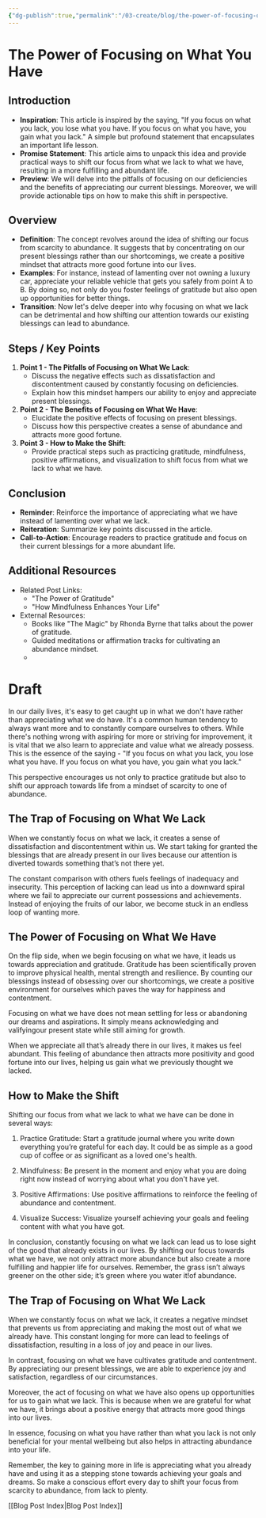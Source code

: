 ```yaml
---
{"dg-publish":true,"permalink":"/03-create/blog/the-power-of-focusing-on-what-you-have/","tags":["gratitude","mindfulness"]}
---
```



# The Power of Focusing on What You Have

## Introduction

- **Inspiration**: This article is inspired by the saying, "If you focus on what you lack, you lose what you have. If you focus on what you have, you gain what you lack." A simple but profound statement that encapsulates an important life lesson.
- **Promise Statement**: This article aims to unpack this idea and provide practical ways to shift our focus from what we lack to what we have, resulting in a more fulfilling and abundant life.
- **Preview**: We will delve into the pitfalls of focusing on our deficiencies and the benefits of appreciating our current blessings. Moreover, we will provide actionable tips on how to make this shift in perspective.

## Overview

- **Definition**: The concept revolves around the idea of shifting our focus from scarcity to abundance. It suggests that by concentrating on our present blessings rather than our shortcomings, we create a positive mindset that attracts more good fortune into our lives.
- **Examples**: For instance, instead of lamenting over not owning a luxury car, appreciate your reliable vehicle that gets you safely from point A to B. By doing so, not only do you foster feelings of gratitude but also open up opportunities for better things.
- **Transition**: Now let's delve deeper into why focusing on what we lack can be detrimental and how shifting our attention towards our existing blessings can lead to abundance.

## Steps / Key Points

1. **Point 1 - The Pitfalls of Focusing on What We Lack**:
    - Discuss the negative effects such as dissatisfaction and discontentment caused by constantly focusing on deficiencies.
    - Explain how this mindset hampers our ability to enjoy and appreciate present blessings.
2. **Point 2 - The Benefits of Focusing on What We Have**:
    - Elucidate the positive effects of focusing on present blessings.
    - Discuss how this perspective creates a sense of abundance and attracts more good fortune.
3. **Point 3 - How to Make the Shift**:
    - Provide practical steps such as practicing gratitude, mindfulness, positive affirmations, and visualization to shift focus from what we lack to what we have.

## Conclusion

- **Reminder**: Reinforce the importance of appreciating what we have instead of lamenting over what we lack.
- **Reiteration**: Summarize key points discussed in the article.
- **Call-to-Action**: Encourage readers to practice gratitude and focus on their current blessings for a more abundant life.

## Additional Resources

- Related Post Links: 
   - "The Power of Gratitude"
   - "How Mindfulness Enhances Your Life"
- External Resources:
   - Books like "The Magic" by Rhonda Byrne that talks about the power of gratitude.
   - Guided meditations or affirmation tracks for cultivating an abundance mindset.
   - 
# Draft

In our daily lives, it's easy to get caught up in what we don't have rather than appreciating what we do have. It's a common human tendency to always want more and to constantly compare ourselves to others. While there's nothing wrong with aspiring for more or striving for improvement, it is vital that we also learn to appreciate and value what we already possess. This is the essence of the saying - "If you focus on what you lack, you lose what you have. If you focus on what you have, you gain what you lack."

This perspective encourages us not only to practice gratitude but also to shift our approach towards life from a mindset of scarcity to one of abundance.

## The Trap of Focusing on What We Lack

When we constantly focus on what we lack, it creates a sense of dissatisfaction and discontentment within us. We start taking for granted the blessings that are already present in our lives because our attention is diverted towards something that’s not there yet.

The constant comparison with others fuels feelings of inadequacy and insecurity. This perception of lacking can lead us into a downward spiral where we fail to appreciate our current possessions and achievements. Instead of enjoying the fruits of our labor, we become stuck in an endless loop of wanting more.

## The Power of Focusing on What We Have

On the flip side, when we begin focusing on what we have, it leads us towards appreciation and gratitude. Gratitude has been scientifically proven to improve physical health, mental strength and resilience. By counting our blessings instead of obsessing over our shortcomings, we create a positive environment for ourselves which paves the way for happiness and contentment.

Focusing on what we have does not mean settling for less or abandoning our dreams and aspirations. It simply means acknowledging and valifyingour present state while still aiming for growth.

When we appreciate all that’s already there in our lives, it makes us feel abundant. This feeling of abundance then attracts more positivity and good fortune into our lives, helping us gain what we previously thought we lacked.

## How to Make the Shift

Shifting our focus from what we lack to what we have can be done in several ways:

1. Practice Gratitude: Start a gratitude journal where you write down everything you’re grateful for each day. It could be as simple as a good cup of coffee or as significant as a loved one's health.

2. Mindfulness: Be present in the moment and enjoy what you are doing right now instead of worrying about what you don't have yet.

3. Positive Affirmations: Use positive affirmations to reinforce the feeling of abundance and contentment.

4. Visualize Success: Visualize yourself achieving your goals and feeling content with what you have got.

In conclusion, constantly focusing on what we lack can lead us to lose sight of the good that already exists in our lives. By shifting our focus towards what we have, we not only attract more abundance but also create a more fulfilling and happier life for ourselves. Remember, the grass isn’t always greener on the other side; it’s green where you water it!of abundance.

## The Trap of Focusing on What We Lack

When we constantly focus on what we lack, it creates a negative mindset that prevents us from appreciating and making the most out of what we already have. This constant longing for more can lead to feelings of dissatisfaction, resulting in a loss of joy and peace in our lives.

In contrast, focusing on what we have cultivates gratitude and contentment. By appreciating our present blessings, we are able to experience joy and satisfaction, regardless of our circumstances.

Moreover, the act of focusing on what we have also opens up opportunities for us to gain what we lack. This is because when we are grateful for what we have, it brings about a positive energy that attracts more good things into our lives.

In essence, focusing on what you have rather than what you lack is not only beneficial for your mental wellbeing but also helps in attracting abundance into your life. 

Remember, the key to gaining more in life is appreciating what you already have and using it as a stepping stone towards achieving your goals and dreams. So make a conscious effort every day to shift your focus from scarcity to abundance, from lack to plenty.



[[Blog Post Index\|Blog Post Index]]
